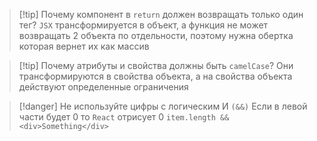 >[!tip] Почему компонент в `return` должен возвращать только один тег?
>`JSX` трансформируется в объект, а функция не может возвращать 2 объекта по отдельности, поэтому нужна обертка которая вернет их как массив

>[!tip] Почему атрибуты и свойства должны быть `camelCase`?
>Они трансформируются в свойства объекта, а на свойства объекта действуют определенные ограничения

>[!danger] Не используйте цифры с логическим И `(&&)`
>Если в левой части будет 0 то `React` отрисует 0
>`item.length && <div>Something</div>`


